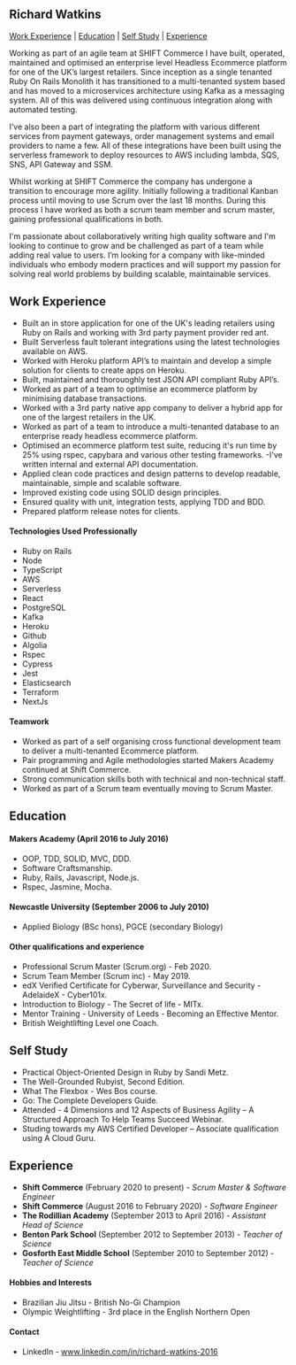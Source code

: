 ## Richard Watkins

[Work Experience](#WorkExperience) | [Education](#Education) | [Self Study](#SelfStudy) | [Experience](#Experience)

Working as part of an agile team at SHIFT Commerce I have built, operated, maintained and optimised an enterprise level Headless Ecommerce platform for one of the UK’s largest retailers. Since inception as a single tenanted Ruby On Rails Monolith it has transitioned to a multi-tenanted system based and has moved to a microservices architecture using Kafka as a messaging system. All of this was delivered using continuous integration along with automated testing.

I’ve also been a part of integrating the platform with various different services from payment gateways, order management systems and email providers to name a few. All of these integrations have been built using the serverless framework to deploy resources to AWS including lambda, SQS, SNS, API Gateway and SSM.

Whilst working at SHIFT Commerce the company has undergone a transition to encourage more agility. Initially following a traditional Kanban process until moving to use Scrum over the last 18 months. During this process I have worked as both a scrum team member and scrum master, gaining professional qualifications in both.

I'm passionate about collaboratively writing high quality software and I'm looking to continue to grow and be challenged as part of a team while adding real value to users. I’m looking for a company with like-minded individuals who embody modern practices and will support my passion for solving real world problems by building scalable, maintainable services.

## <a name="WorkExperience">Work Experience</a>

- Built an in store application for one of the UK's leading retailers using Ruby on Rails and working with 3rd party payment provider red ant.
- Built Serverless fault tolerant integrations using the latest technologies available on AWS.
- Worked with Heroku platform API’s to maintain and develop a simple solution for clients to create apps on Heroku.
- Built, maintained and thorouoghly test JSON API compliant Ruby API’s.
- Worked as part of a team to optimise an ecommerce platform by minimising database transactions.
- Worked with a 3rd party native app company to deliver a hybrid app for one of the largest retailers in the UK.
- Worked as part of a team to introduce a multi-tenanted database to an enterprise ready headless ecommerce platform.
- Optimised an ecommerce platform test suite, reducing it's run time by 25% using rspec, capybara and various other testing frameworks.
-I've written internal and external API documentation.
- Applied clean code practices and design patterns to develop readable, maintainable, simple and scalable software.
- Improved existing code using SOLID design principles.
- Ensured quality with unit, integration tests, applying TDD and BDD.
- Prepared platform release notes for clients.

#### Technologies Used Professionally

- Ruby on Rails
- Node
- TypeScript
- AWS
- Serverless
- React
- PostgreSQL
- Kafka
- Heroku
- Github
- Algolia
- Rspec
- Cypress
- Jest
- Elasticsearch
- Terraform
- NextJs

#### Teamwork

- Worked as part of a self organising cross functional development team to deliver a multi-tenanted Ecommerce platform.
- Pair programming and Agile methodologies started Makers Academy continued at Shift Commerce.
- Strong communication skills both with technical and non-technical staff.
- Worked as part of a Scrum team eventually moving to Scrum Master.

## <a name="Education">Education</a>

#### Makers Academy (April 2016 to July 2016)

- OOP, TDD, SOLID, MVC, DDD.
- Software Craftsmanship.
- Ruby, Rails, Javascript, Node.js.
- Rspec, Jasmine, Mocha.

#### Newcastle University (September 2006 to July 2010)

- Applied Biology (BSc hons), PGCE (secondary Biology)

#### Other qualifications and experience

- Professional Scrum Master (Scrum.org) - Feb 2020.
- Scrum Team Member (Scrum inc) - May 2019.
- edX Verified Certificate for Cyberwar, Surveillance and Security - AdelaideX -  Cyber101x.
- Introduction to Biology - The Secret of life - MITx.
- Mentor Training - University  of Leeds - Becoming an Effective Mentor.
- British Weightlifting Level one Coach.

## <a name="SelfStudy">Self Study</a>

- Practical Object-Oriented Design in Ruby by Sandi Metz.
- The Well-Grounded Rubyist, Second Edition.
- What The Flexbox - Wes Bos course.
- Go: The Complete Developers Guide.
- Attended - 4 Dimensions and 12 Aspects of Business Agility – A Structured Approach To Help Teams Succeed Webinar.
- Studing towards my AWS Certified Developer – Associate qualification using A Cloud Guru. 

## <a name="Experience">Experience</a>

- **Shift Commerce** (February 2020 to present) - *Scrum Master & Software Engineer*
- **Shift Commerce** (August 2016 to February 2020) - *Software Engineer*
- **The Rodillian Academy** (September 2013 to April 2016) - *Assistant Head of Science*  
- **Benton Park School** (September 2012 to September 2013) - *Teacher of Science*     
- **Gosforth East Middle School** (September 2010 to September 2012) - *Teacher of Science*

#### Hobbies and Interests

- Brazilian Jiu Jitsu - British No-Gi Champion 
- Olympic Weightlifting - 3rd place in the English Northern Open

#### Contact

- LinkedIn - www.linkedin.com/in/richard-watkins-2016
